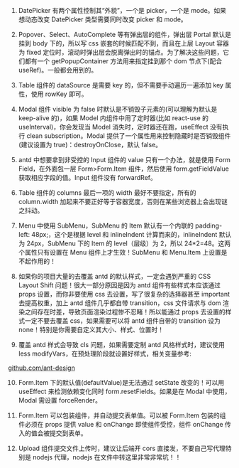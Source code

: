 1. DatePicker 有两个属性控制其“外貌”，一个是 picker，一个是 mode。如果想动态改变 DatePicker 类型需要同时改变 picker 和 mode。

2. Popover、Select、AutoComplete 等有弹出层的组件，弹出层 Portal 默认是挂到 body 下的，所以写 css 嵌套的时候匹配不到，而且在上层 Layout 容器为 fixed 定位时，滚动时弹出层会脱离弹出时的锚点。为了解决这些问题，它们都有一个 getPopupContainer 方法用来指定挂到那个 dom 节点下(配合 useRef)。一般都会用到的。

3. Table 组件的 dataSource 是需要 key 的，但不需要手动遍历一遍添加 key 属性，使用 rowKey 即可。

4. Modal 组件 visible 为 false 时默认是不销毁子元素的(可以理解为默认是 keep-alive 的)，如果 Model 内组件中用了定时器(比如 react-use 的 useInterval)，你会发现当 Model 消失时，定时器还在跑，useEffect 没有执行 clean subscription。Modal 提供了一个属性用来控制隐藏时是否销毁组件(建议设置为 true)：destroyOnClose，默认 false。

5. antd 中想要拿到非受控的 Input 组件的 value 只有一个办法，就是使用 Form Field，在外面包一层 Form>Form.Item 组件，然后使用 form.getFieldValue 获取相应字段的值。Input 组件没有 forwardRef。

6. Table 组件的 columns 最后一项的 width 最好不要指定，所有的 column.width 加起来不要正好等于容器宽度，否则在某些浏览器上会出现谜之抖动。

7. Menu 中使用 SubMenu，SubMenu 的 Item 默认有一个内联的 padding-left: 48px;，这个是根据 level 和 inlineIndent 计算而来的，inlineIndent 默认为 24px，SubMenu 下的 Item 的 level（层级）为 2，所以 24\*2=48。这两个属性只有设置在 Menu 组件上才生效！SubMenu 和 Menu.Item 上设置是不起作用的！

8. 如果你的项目大量的去覆盖 antd 的默认样式，一定会遇到严重的 CSS Layout Shift 问题！很大一部分原因是因为 antd 组件有些样式本应该通过 props 设置，而你非要使用 css 去设置，写了很复杂的选择器甚至 important 去提高权重，加上 antd 组件几乎都自带 transition，css 文件请求与 dom 渲染之间存在时差，导致页面渲染过程惨不忍睹！所以能通过 props 去设置的样式一定不要去覆盖 css，如果需要可以将 antd 组件自带的 transition 设为 none！特别是你需要自定义其大小、样式、位置时！

9. 覆盖 antd 样式会导致 cls 问题，如果需要定制 antd 风格样式时，建议使用 less modifyVars，在预处理阶段就设置好样式，相关变量参考:

[github.com/ant-design](https://github.com/ant-design/ant-design/blob/master/components/style/themes/default.less)

10. Form.Item 下的默认值(defaultValue)是无法通过 setState 改变的！可以用 useEffect 来检测依赖变化同时 form.resetFields。如果是在 Modal 中使用，Modal 需设置 forceRender。

11. Form.Item 可以包装组件，并自动提交表单值。可以被 Form.Item 包装的组件必须在 props 提供 value 和 onChange 即使组件受控，组件 onChange 传入的值会被提交到表单。

12. Upload 组件提交文件上传时，建议让后端开 cors 直接发，不要自己写代理特别是 nodejs 代理，nodejs 在文件中转这里非常非常坑！！
